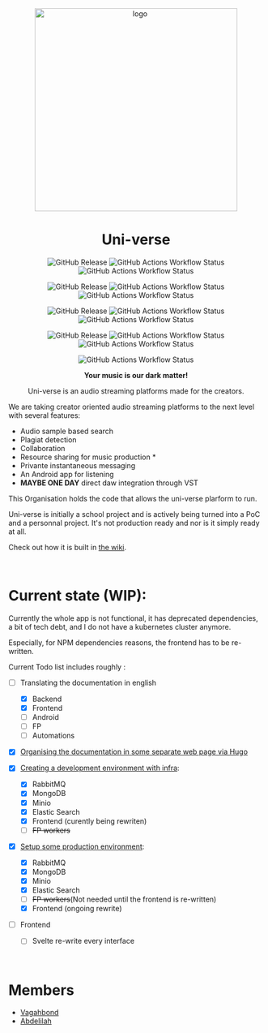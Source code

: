 <div align=center>

<img src="https://avatars.githubusercontent.com/u/100030939?s=400&u=808a96ffa048f92350d284580d4f79c98e7af505&v=4" width="400" height="400" alt="logo">

# Uni-verse

![GitHub Release](https://img.shields.io/github/v/release/uni-verse-fm/uni-verse-api?sort=semver&display_name=release&style=for-the-badge&label=API%3ARELEASE&cacheSeconds=3600)
![GitHub Actions Workflow Status](https://img.shields.io/github/actions/workflow/status/uni-verse-fm/uni-verse-api/ci.yml?style=for-the-badge&label=Api%3AChecks&logo=eslint)
![GitHub Actions Workflow Status](https://img.shields.io/github/actions/workflow/status/uni-verse-fm/uni-verse-api/build.yml?style=for-the-badge&label=Api%3ABuild&logo=nestjs)

![GitHub Release](https://img.shields.io/github/v/release/uni-verse-fm/uni-verse-frontend?sort=semver&display_name=release&style=for-the-badge&label=FRONTEND%3ARELEASE&cacheSeconds=3600)
![GitHub Actions Workflow Status](https://img.shields.io/github/actions/workflow/status/uni-verse-fm/uni-verse-frontend/ci.yml?style=for-the-badge&label=Frontend%3AChecks&logo=eslint)
![GitHub Actions Workflow Status](https://img.shields.io/github/actions/workflow/status/uni-verse-fm/uni-verse-frontend/build.yml?style=for-the-badge&label=Frontend%3ABuild&logo=svelte)

![GitHub Release](https://img.shields.io/github/v/release/uni-verse-fm/uni-verse-app?sort=semver&display_name=release&style=for-the-badge&label=APP%3ARELEASE&cacheSeconds=3600)
![GitHub Actions Workflow Status](https://img.shields.io/github/actions/workflow/status/uni-verse-fm/uni-verse-app/ci.yml?style=for-the-badge&label=App%3AChecks&logo=eslint)
![GitHub Actions Workflow Status](https://img.shields.io/github/actions/workflow/status/uni-verse-fm/uni-verse-app/build.yml?style=for-the-badge&label=App%3ABuild&logo=react)

![GitHub Release](https://img.shields.io/github/v/release/uni-verse-fm/uni-verse-worker?sort=semver&display_name=release&style=for-the-badge&label=WORKER%3ARELEASE&cacheSeconds=3600)
![GitHub Actions Workflow Status](https://img.shields.io/github/actions/workflow/status/uni-verse-fm/uni-verse-app/ci.yml?style=for-the-badge&label=WORKER%3AChecks&logo=eslint)
![GitHub Actions Workflow Status](https://img.shields.io/github/actions/workflow/status/uni-verse-fm/uni-verse-app/build.yml?style=for-the-badge&label=WORKER%3ABuild&logo=nodedotjs)

![GitHub Actions Workflow Status](https://img.shields.io/github/actions/workflow/status/uni-verse-fm/uni-verse-fm.github.io/hugo.yaml?style=for-the-badge&label=Wiki%3Abuild&logo=hugo)

**Your music is our dark matter!**

Uni-verse is an audio streaming platforms made for the creators.

</div>

We are taking creator oriented audio streaming platforms to the next level with several features:

- Audio sample based search
- Plagiat detection
- Collaboration
- Resource sharing for music production \*
- Privante instantaneous messaging
- An Android app for listening
- **MAYBE ONE DAY** direct daw integration through VST

This Organisation holds the code that allows the uni-verse plarform to run.

Uni-verse is initially a school project and is actively being turned into a PoC and a personnal project.
It's not production ready and nor is it simply ready at all.

Check out how it is built in [the wiki](https://uni-verse-fm.github.io).


<br/>

# Current state (WIP):

Currently the whole app is not functional, it has deprecated dependencies, a bit of tech debt, and I do not have a kubernetes cluster anymore.

Especially, for NPM dependencies reasons, the frontend has to be re-written.

Current Todo list includes roughly :

- [ ] Translating the documentation in english

  - [x] Backend
  - [x] Frontend
  - [ ] Android
  - [ ] FP
  - [ ] Automations

- [x] [Organising the documentation in some separate web page via Hugo](https://uni-verse-fm.github.io)

- [x] [Creating a development environment with infra](https://github.com/uni-verse-fm/uni-verse-dev):

  - [x] RabbitMQ
  - [x] MongoDB
  - [x] Minio
  - [x] Elastic Search
  - [x] Frontend (curently being rewriten)
  - [ ] ~~FP workers~~

- [x] [Setup some production environment](https://uni-verse.vagahbond.com):

  - [x] RabbitMQ
  - [x] MongoDB
  - [x] Minio
  - [x] Elastic Search
  - [ ] ~~FP workers~~(Not needed until the frontend is re-written)
  - [x] Frontend (ongoing rewrite)

- [ ] Frontend
  - [ ] Svelte re-write every interface

<br/>

# Members

- [Vagahbond](https://github.com/vagahbond)
- [Abdelilah](https://github.com/abdelillah-tech)
